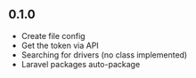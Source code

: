 ## 0.1.0

* Create file config
* Get the token via API
* Searching for drivers (no class implemented)
* Laravel packages auto-package